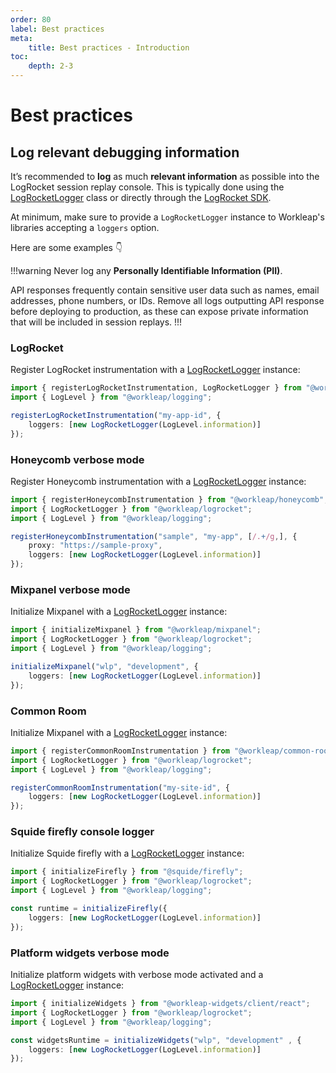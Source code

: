 ```yaml
---
order: 80
label: Best practices
meta:
    title: Best practices - Introduction
toc:
    depth: 2-3
---
```


# Best practices

## Log relevant debugging information

It’s recommended to **log** as much **relevant information** as possible into the LogRocket session replay console. This is typically done using the [LogRocketLogger](./reference/LogRocketLogger.md) class or directly through the [LogRocket SDK](https://docs.logrocket.com/reference/console).

At minimum, make sure to provide a `LogRocketLogger` instance to Workleap's libraries accepting a `loggers` option.

Here are some examples :point_down:

!!!warning
Never log any **Personally Identifiable Information (PII)**.

API responses frequently contain sensitive user data such as names, email addresses, phone numbers, or IDs. Remove all logs outputting API response before deploying to production, as these can expose private information that will be included in session replays.
!!!

### LogRocket

Register LogRocket instrumentation with a [LogRocketLogger](./reference/LogRocketLogger.md) instance:

```ts !#5
import { registerLogRocketInstrumentation, LogRocketLogger } from "@workleap/logrocket";
import { LogLevel } from "@workleap/logging";

registerLogRocketInstrumentation("my-app-id", {
    loggers: [new LogRocketLogger(LogLevel.information)]
});
```

### Honeycomb verbose mode

Register Honeycomb instrumentation with a [LogRocketLogger](./reference/LogRocketLogger.md) instance:

```ts !#7
import { registerHoneycombInstrumentation } from "@workleap/honeycomb";
import { LogRocketLogger } from "@workleap/logrocket";
import { LogLevel } from "@workleap/logging";

registerHoneycombInstrumentation("sample", "my-app", [/.+/g,], {
    proxy: "https://sample-proxy",
    loggers: [new LogRocketLogger(LogLevel.information)]
});
```

### Mixpanel verbose mode

Initialize Mixpanel with a [LogRocketLogger](./reference/LogRocketLogger.md) instance:

```ts !#6
import { initializeMixpanel } from "@workleap/mixpanel";
import { LogRocketLogger } from "@workleap/logrocket";
import { LogLevel } from "@workleap/logging";

initializeMixpanel("wlp", "development", {
    loggers: [new LogRocketLogger(LogLevel.information)]
});
```

### Common Room

Initialize Mixpanel with a [LogRocketLogger](./reference/LogRocketLogger.md) instance:

```ts !#6
import { registerCommonRoomInstrumentation } from "@workleap/common-room";
import { LogRocketLogger } from "@workleap/logrocket";
import { LogLevel } from "@workleap/logging";

registerCommonRoomInstrumentation("my-site-id", {
    loggers: [new LogRocketLogger(LogLevel.information)]
});
```

### Squide firefly console logger

Initialize Squide firefly with a [LogRocketLogger](./reference/LogRocketLogger.md) instance:

```ts !#6
import { initializeFirefly } from "@squide/firefly";
import { LogRocketLogger } from "@workleap/logrocket";
import { LogLevel } from "@workleap/logging";

const runtime = initializeFirefly({
    loggers: [new LogRocketLogger(LogLevel.information)]
});
```

### Platform widgets verbose mode

Initialize platform widgets with verbose mode activated and a [LogRocketLogger](./reference/LogRocketLogger.md) instance:

```ts !#6
import { initializeWidgets } from "@workleap-widgets/client/react";
import { LogRocketLogger } from "@workleap/logrocket";
import { LogLevel } from "@workleap/logging";

const widgetsRuntime = initializeWidgets("wlp", "development" , {
    loggers: [new LogRocketLogger(LogLevel.information)]
});
```
